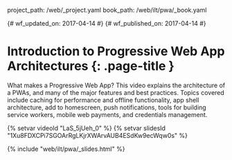 project_path: /web/_project.yaml book_path: /web/ilt/pwa/_book.yaml

{# wf_updated_on: 2017-04-14 #} {# wf_published_on: 2017-04-14 #}

# Introduction to Progressive Web App Architectures {: .page-title }

What makes a Progressive Web App? This video explains the architecture of a PWAs, and many of the major features and best practices. Topics covered include caching for performance and offline functionality, app shell architecture, add to homescreen, push notifications, tools for building service workers, mobile web payments, and credentials management.

{% setvar videoId "LaS_5jUeh_0" %} {% setvar slidesId "1Xu8FDXCPi7SGOArRgLKjrXWArvAUB4ESdKw9ecWqw0s" %}

{% include "web/ilt/pwa/_slides.html" %}